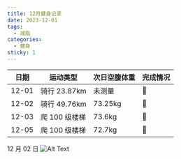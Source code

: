 ```yaml
---
title: 12月健身记录
date: 2023-12-01
tags:
  - 减脂
categories:
  - 健身
sticky: 1
---
```


| 日期  | 运动类型      | 次日空腹体重 | 完成情况 |
| ----- | ------------- | ------------ | -------- |
| 12-01 | 骑行 23.87km  | 未测量       | :100:    |
| 12-02 | 骑行 49.76km  | 73.25kg      | :100:    |
| 12-03 | 爬 100 级楼梯 | 73.6kg       | :100:    |
| 12-05 | 爬 100 级楼梯 | 72.7kg       | :100:    |

12 月 02 日
![Alt Text](https://www.ohpooh.space/%E5%81%A5%E8%BA%AB%2F%E9%AA%91%E8%A1%8C%2F20231202.jpg)
